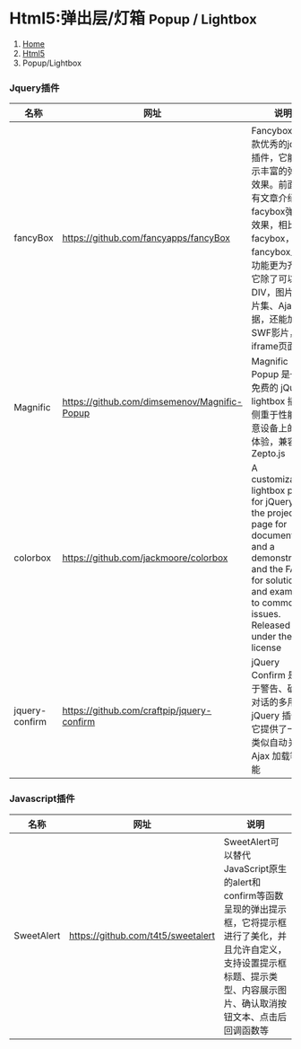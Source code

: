# <span class="fa fa-html5" aria-hidden="true"></span> Html5:弹出层/灯箱 <small>Popup / Lightbox</small>

<ol class="breadcrumb"><li><a href="/">Home</a></li><li><a href="/client/html5/overview.md">Html5</a></li><li class="active">Popup/Lightbox</li></ol>

### Jquery插件
|名称|网址|说明|
|------|------|------|
|fancyBox|https://github.com/fancyapps/fancyBox|Fancybox是一款优秀的jquery插件，它能够展示丰富的弹出层效果。前面我们有文章介绍了facybox弹出层效果，相比facybox，fancybox显得功能更为齐全，它除了可以加载DIV，图片、图片集、Ajax数据，还能加载SWF影片，iframe页面等等|
|Magnific|https://github.com/dimsemenov/Magnific-Popup|Magnific Popup 是一个免费的 jQuery lightbox 插件，侧重于性能和任意设备上的最佳体验，兼容 Zepto.js|
|colorbox|https://github.com/jackmoore/colorbox|A customizable lightbox plugin for jQuery. See the project page for documentation and a demonstration, and the FAQ for solutions and examples to common issues. Released under the MIT license|
|jquery-confirm|https://github.com/craftpip/jquery-confirm|jQuery Confirm 是可用于警告、确认和对话的多用途 jQuery 插件。它提供了一系列类似自动关闭、Ajax 加载等功能|

### Javascript插件
|名称|网址|说明|
|------|------|------|
|SweetAlert|https://github.com/t4t5/sweetalert|SweetAlert可以替代JavaScript原生的alert和confirm等函数呈现的弹出提示框，它将提示框进行了美化，并且允许自定义，支持设置提示框标题、提示类型、内容展示图片、确认取消按钮文本、点击后回调函数等|

